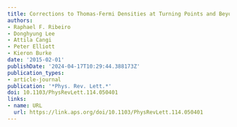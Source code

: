 ```yaml
---
title: Corrections to Thomas-Fermi Densities at Turning Points and Beyond
authors:
- Raphael F. Ribeiro
- Donghyung Lee
- Attila Cangi
- Peter Elliott
- Kieron Burke
date: '2015-02-01'
publishDate: '2024-04-17T10:29:44.388173Z'
publication_types:
- article-journal
publication: '*Phys. Rev. Lett.*'
doi: 10.1103/PhysRevLett.114.050401
links:
- name: URL
  url: https://link.aps.org/doi/10.1103/PhysRevLett.114.050401
---
```

